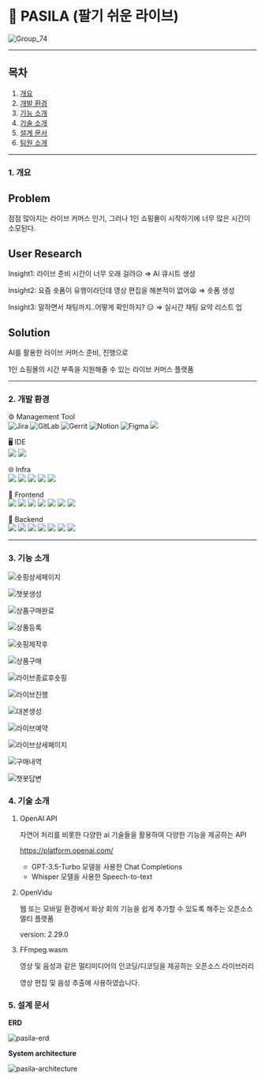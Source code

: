 # 🥇 PASILA (팔기 쉬운 라이브)

![Group_74](/uploads/563ef4f565598ff8081e8a0f3b47c282/Group_74.png)

---

## 목차

1. [개요](#1-개요)
2. [개발 환경](#2-개발-환경)
3. [기능 소개](#3-기능-소개)
4. [기술 소개](#4-기술-소개)
5. [설계 문서](#5-설계-문서)
6. [팀원 소개](#6-팀원-소개)

---

### 1. 개요

## Problem

점점 많아지는 라이브 커머스 인기, 그러나 1인 쇼핑몰이 시작하기에 너무 많은 시간이 소모된다.

## User Research

Insight1: 라이브 준비 시간이 너무 오래 걸려😥 ⇒ AI 큐시트 생성

Insight2: 요즘 숏폼이 유행이라던데 영상 편집을 해본적이 없어😫 ⇒ 숏폼 생성

Insight3: 말하면서 채팅까지..어떻게 확인하지? 😑 ⇒ 실시간 채팅 요약 리스트 업

## Solution

AI를 활용한 라이브 커머스 준비, 진행으로

1인 쇼핑몰의 시간 부족을 지원해줄 수 있는 라이브 커머스 플랫폼

---

### 2. 개발 환경

⚙ Management Tool  
<img alt ="Jira" src = "https://img.shields.io/badge/jira-0055CC.svg?logo=Jira"> <img alt ="GitLab" src = "https://img.shields.io/badge/gitlab-FC6D26.svg?logo=GitLab"> <img alt ="Gerrit" src = "https://img.shields.io/badge/gerrit-EEEEEE.svg?logo=Gerrit&logoColor=black"> <img alt ="Notion" src = "https://img.shields.io/badge/notion-000000.svg?logo=Notion"> <img alt ="Figma" src = "https://img.shields.io/badge/figma-F24E1E.svg?logo=Figma&logoColor=white"> <img src="https://img.shields.io/badge/MATTERMOST-0058CC?style=flat-square&logo=mattermost&logoColor=white">

🖥️ IDE  
<img src="https://img.shields.io/badge/vscode-007ACC?style=flat-square&logo=visualstudiocode&logoColor=white">
<img src="https://img.shields.io/badge/IntellJ IDEA-000000?style=flat-square&logo=intellijidea&logoColor=white">

🌐 Infra  
<img src="https://img.shields.io/badge/AWS EC2-FF9900?style=flat-square&logo=amazonec2&logoColor=white">
<img src="https://img.shields.io/badge/NGINX-009639?style=flat-square&logo=nginx&logoColor=white">
<img src="https://img.shields.io/badge/DOCKER-2496ED?style=flat-square&logo=docker&logoColor=white">
<img src="https://img.shields.io/badge/UBUNTU-E95420?style=flat-square&logo=ubuntu&logoColor=white">
<img src="https://img.shields.io/badge/JENKINS-D24939?style=flat-square&logo=jenkins&logoColor=white">

🌄 Frontend  
<img src="https://img.shields.io/badge/HTML5-E34F26?style=flat-square&logo=html5&logoColor=white">
<img src="https://img.shields.io/badge/CSS3-1572B6?style=flat-square&logo=css3&logoColor=white">
<img src="https://img.shields.io/badge/vue.js-4FC08D?style=flat-square&logo=vue.js&logoColor=white">
<img src="https://img.shields.io/badge/sass-CC6699?style=flat-square&logo=sass&logoColor=white">
<img src="https://img.shields.io/badge/JAVASCRIPT-F7DF1E?style=flat-square&logo=javascript&logoColor=white">
<img src="https://img.shields.io/badge/axios-5A29E4?style=flat-square&logo=axios&logoColor=white">
<img src="https://img.shields.io/badge/vite-646CFF?style=flat-square&logo=vite&logoColor=white">

🌆 Backend  
<img src="https://img.shields.io/badge/JAVA-FF4000?style=flat-square&logo=openjdk&logoColor=white">
<img src="https://img.shields.io/badge/springboot-6DB33F?style=flat-square&logo=springboot&logoColor=white">
<img src="https://img.shields.io/badge/springsecurity-6DB33F?style=flat-square&logo=springsecurity&logoColor=white">
<img src="https://img.shields.io/badge/HIBERNATE-59666C?style=flat-square&logo=hibernate&logoColor=white">
<img src="https://img.shields.io/badge/MYSQL-4479A1?style=flat-square&logo=mysql&logoColor=white">
<img src="https://img.shields.io/badge/REDIS-DC382D?style=flat-square&logo=redis&logoColor=white">
<img src="https://img.shields.io/badge/swagger-85EA2D?style=flat-square&logo=swagger&logoColor=white">

---

### 3. 기능 소개

![숏핑상세페이지](/uploads/312c063c06ecb10021b362d779cdf0b0/숏핑상세페이지.gif)

![챗봇생성](/uploads/47142ca177951f827f4b7ddc26afef9f/챗봇생성.gif)

![상품구매완료](/uploads/337cdb09b62bbb57b5c36fd9f1bfa87b/상품구매완료.gif)

![상품등록](/uploads/b051c908b2fe8f6c217082e03ae7a028/상품등록.gif)

![숏핑제작후](/uploads/6b0f62937587a6380a4e6c8d8b3904fa/숏핑제작후.gif)

![상품구매](/uploads/61ac7a2289a1f86835f0077c68df16b3/상품구매.gif)

![라이브종료후숏핑](/uploads/19329d3ee0ccfe9be400fd2656b9717a/라이브종료후숏핑.gif)

![라이브진행](/uploads/502f54d29d944898736fc79b16694297/라이브진행.gif)

![대본생성](/uploads/36bada0efd1a6ec74405eab9f796f748/대본생성.gif)

![라이브예약](/uploads/b58cba2eef80396a5d285fbff76a7e94/라이브예약.gif)

![라이브상세페이지](/uploads/fb88f2daaaea1c2043957b7918429cb8/라이브상세페이지.gif)

![구매내역](/uploads/e9093583740376001df70a8f9588e9fa/구매내역.gif)

![챗봇답변](/uploads/f10afbba8883ca7f2841f2359ec2ad6d/챗봇답변.gif)

### 4. 기술 소개

1.  OpenAI API

    자연어 처리를 비롯한 다양한 ai 기술들을 활용하여 다양한 기능을 제공하는 API

    https://platform.openai.com/

    - GPT-3.5-Turbo 모델을 사용한 Chat Completions
    - Whisper 모델을 사용한 Speech-to-text

2.  OpenVidu

    웹 또는 모바일 환경에서 화상 회의 기능을 쉽게 추가할 수 있도록 해주는 오픈소스 멀티 플랫폼

    version: 2.29.0

3.  FFmpeg.wasm

    영상 및 음성과 같은 멀티미디어의 인코딩/디코딩을 제공하는 오픈소스 라이브러리

    영상 편집 및 음성 추출에 사용하였습니다.

### 5. 설계 문서

<b>ERD</b>

![pasila-erd](/uploads/d0f983a22216a9d291bdf08b334476b8/pasila-erd.png)

<b>System architecture</b>

![pasila-architecture](/uploads/540406e1d64fac25010e1f9f91bdfd4b/pasila-architecture.png)

<!--
### 6. 팀원 소개

| 이름   | 역할             | 설명                                    |
| ------ | ---------------- | --------------------------------------- |
| 최지우 | 팀장 / Front-end | WebRTC를 이용한 라이브 진행 기능 개발   |
| 박지원 | Front-end        | FFmpeg를 활용한 영상 편집 기능 개발     |
| 유소연 | Back-end         | OpenAI API prompt를 활용한 기능 개발    |
| 정유경 | Back-end         | SSE를 활용한 실시간 재고 확인 기능 개발 |
| 전경향 | Back-end         | WebRTC를 이용한 라이브 진행 기능 개발   |
| 최동헌 | Back-end         | Spring Security                         |
-->
